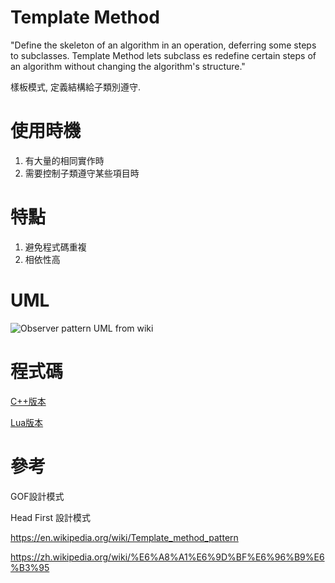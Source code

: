 Template Method
=====================
"Define the skeleton of an algorithm in an operation, deferring some steps to subclasses. Template Method lets subclass es redefine certain steps of an algorithm
without changing the algorithm's structure."

樣板模式, 定義結構給子類別遵守.

# 使用時機
1. 有大量的相同實作時
2. 需要控制子類遵守某些項目時

# 特點
1. 避免程式碼重複
2. 相依性高

# UML
![Observer pattern UML from wiki](https://upload.wikimedia.org/wikipedia/commons/thumb/5/52/Template_Method_UML.svg/450px-Template_Method_UML.svg.png)

# 程式碼
[C++版本](https://github.com/hungchicheng/DesignPattern/blob/master/TemplateMethod/TemplateMethod.cpp)

[Lua版本](https://github.com/hungchicheng/DesignPattern/blob/master/TemplateMethod/TemplateMethod.lua)

# 參考

GOF設計模式

Head First 設計模式

<https://en.wikipedia.org/wiki/Template_method_pattern>

<https://zh.wikipedia.org/wiki/%E6%A8%A1%E6%9D%BF%E6%96%B9%E6%B3%95>
